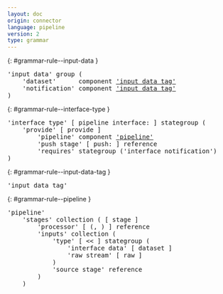 ```yaml
---
layout: doc
origin: connector
language: pipeline
version: 2
type: grammar
---
```



{: #grammar-rule--input-data }
<div class="language-js highlighter-rouge">
<div class="highlight">
<pre class="highlight language-js code-custom">
'<span class="token string">input data</span>' group (
	'<span class="token string">dataset</span>'      component <a href="#grammar-rule--input-data-tag">'input data tag'</a>
	'<span class="token string">notification</span>' component <a href="#grammar-rule--input-data-tag">'input data tag'</a>
)
</pre>
</div>
</div>

{: #grammar-rule--interface-type }
<div class="language-js highlighter-rouge">
<div class="highlight">
<pre class="highlight language-js code-custom">
'<span class="token string">interface type</span>' [ <span class="token operator">pipeline</span> <span class="token operator">interface:</span> ] stategroup (
	'<span class="token string">provide</span>' [ <span class="token operator">provide</span> ]
		'<span class="token string">pipeline</span>' component <a href="#grammar-rule--pipeline">'pipeline'</a>
		'<span class="token string">push stage</span>' [ <span class="token operator">push:</span> ] reference
		'<span class="token string">requires</span>' stategroup ('<span class="token string">interface notification</span>')
)
</pre>
</div>
</div>

{: #grammar-rule--input-data-tag }
<div class="language-js highlighter-rouge">
<div class="highlight">
<pre class="highlight language-js code-custom">
'<span class="token string">input data tag</span>'
</pre>
</div>
</div>

{: #grammar-rule--pipeline }
<div class="language-js highlighter-rouge">
<div class="highlight">
<pre class="highlight language-js code-custom">
'<span class="token string">pipeline</span>'
	'<span class="token string">stages</span>' collection ( [ <span class="token operator">stage</span> ]
		'<span class="token string">processor</span>' [ <span class="token operator">(</span>, <span class="token operator">)</span> ] reference
		'<span class="token string">inputs</span>' collection (
			'<span class="token string">type</span>' [ <span class="token operator"><<</span> ] stategroup (
				'<span class="token string">interface data</span>' [ <span class="token operator">dataset</span> ]
				'<span class="token string">raw stream</span>' [ <span class="token operator">raw</span> ]
			)
			'<span class="token string">source stage</span>' reference
		)
	)
</pre>
</div>
</div>
